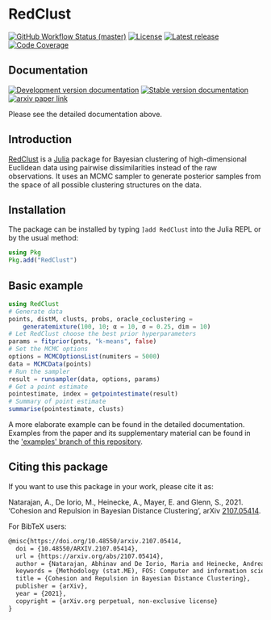 # RedClust

[![GitHub Workflow Status (master)][github-CI-img]][github-CI-url]
[![License][license-img]][license-url]
[![Latest release][release-img]][release-url]
[![Code Coverage][codecov-img]][codecov-url]

## Documentation 

[![Development version documentation][docs-dev-img]][docs-dev-url]
[![Stable version documentation][docs-stable-img]][docs-stable-url]
[![arxiv paper link][arxiv-img]][arxiv-url]

Please see the detailed documentation above. 

## Introduction

[RedClust](https://github.com/abhinavnatarajan/RedClust.jl) is a [Julia](https://julialang.org/) package for Bayesian clustering of high-dimensional Euclidean data using pairwise dissimilarities instead of the raw observations. It uses an MCMC sampler to generate posterior samples from the space of all possible clustering structures on the data. 

## Installation
The package can be installed by typing `]add RedClust` into the Julia REPL or by the usual method:
```julia
using Pkg
Pkg.add("RedClust")
```

## Basic example
```julia
using RedClust
# Generate data
points, distM, clusts, probs, oracle_coclustering = 
	generatemixture(100, 10; α = 10, σ = 0.25, dim = 10)
# Let RedClust choose the best prior hyperparameters
params = fitprior(pnts, "k-means", false)
# Set the MCMC options
options = MCMCOptionsList(numiters = 5000)
data = MCMCData(points)
# Run the sampler
result = runsampler(data, options, params)
# Get a point estimate 
pointestimate, index = getpointestimate(result)
# Summary of point estimate
summarise(pointestimate, clusts)
```
A more elaborate example can be found in the detailed documentation. Examples from the paper and its supplementary material can be found in the ['examples' branch of this repository](https://github.com/abhinavnatarajan/RedClust.jl/tree/examples).

## Citing this package
If you want to use this package in your work, please cite it as:

Natarajan, A., De Iorio, M., Heinecke, A., Mayer, E. and Glenn, S., 2021. ‘Cohesion and Repulsion in Bayesian Distance Clustering’, arXiv [2107.05414](https://arxiv.org/abs/2107.05414).

For BibTeX users:

```latex
@misc{https://doi.org/10.48550/arxiv.2107.05414,
  doi = {10.48550/ARXIV.2107.05414},
  url = {https://arxiv.org/abs/2107.05414},
  author = {Natarajan, Abhinav and De Iorio, Maria and Heinecke, Andreas and Mayer, Emanuel and Glenn, Simon},
  keywords = {Methodology (stat.ME), FOS: Computer and information sciences, FOS: Computer and information sciences},
  title = {Cohesion and Repulsion in Bayesian Distance Clustering},
  publisher = {arXiv},
  year = {2021},
  copyright = {arXiv.org perpetual, non-exclusive license}
}
```

[github-CI-img]: https://img.shields.io/github/workflow/status/abhinavnatarajan/RedClust.jl/CI.yml?label=CI&logo=github&labelColor=222222
[github-CI-url]: https://github.com/abhinavnatarajan/RedClust.jl/actions/workflows/CI.yml

[codecov-img]: https://img.shields.io/codecov/c/github/abhinavnatarajan/RedClust.jl?logo=codecov&labelColor=222222&logoColor=white
[codecov-url]: https://app.codecov.io/gh/abhinavnatarajan/RedClust.jl/

[release-img]: https://img.shields.io/github/v/release/abhinavnatarajan/RedClust.jl?display_name=tag&logo=SemVer&sort=semver&labelColor=222222
[release-url]: https://github.com/abhinavnatarajan/RedClust.jl/releases

[license-img]: https://img.shields.io/github/license/abhinavnatarajan/RedClust.jl?style=flat&labelColor=222222
[license-url]: https://github.com/abhinavnatarajan/RedClust.jl/blob/master/LICENSE

[docs-dev-img]: https://img.shields.io/badge/docs-dev-blue?style=flat&labelColor=222222
[docs-dev-url]: https://abhinavnatarajan.github.io/RedClust.jl/dev/

[docs-stable-img]: https://img.shields.io/badge/docs-stable-blue?style=flat&labelColor=222222
[docs-stable-url]: https://abhinavnatarajan.github.io/RedClust.jl/stable/

[arxiv-img]: https://img.shields.io/badge/arxiv-2107.05414-red?style=flat&labelColor=222222
[arxiv-url]: https://arxiv.org/abs/2107.05414
